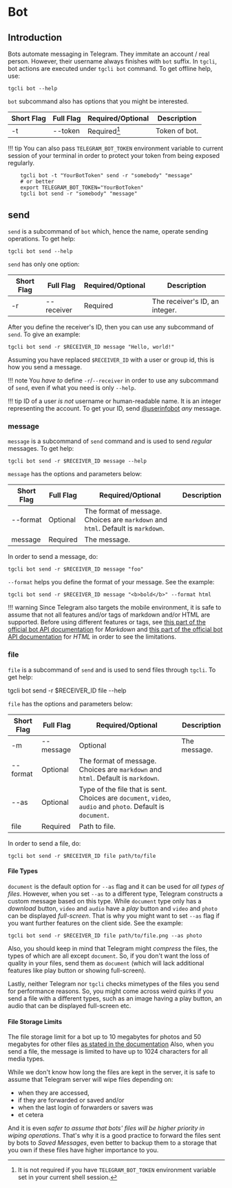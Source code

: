 # Bot

## Introduction

Bots automate messaging in Telegram. They immitate an account / real person.
However, their username always finishes with `bot` suffix. In `tgcli`, bot
actions are executed under `tgcli bot` command. To get offline help, use:

    tgcli bot --help

`bot` subcommand also has options that you might be interested.

Short Flag | Full Flag | Required/Optional | Description
--- | --- | --- | ---
-t | --token | Required[^1] | Token of bot.

[^1]: It is not required if you have `TELEGRAM_BOT_TOKEN` environment variable
      set in your current shell session.

!!! tip
    You can also pass `TELEGRAM_BOT_TOKEN` environment variable to current
    session of your terminal in order to protect your token from being exposed
    regularly.

        tgcli bot -t "YourBotToken" send -r "somebody" "message"
        # or better
        export TELEGRAM_BOT_TOKEN="YourBotToken"
        tgcli bot send -r "somebody" "message"

## send

`send` is a subcommand of `bot` which, hence the name, operate sending
operations. To get help:

    tgcli bot send --help

`send` has only one option:

Short Flag | Full Flag | Required/Optional | Description
--- | --- | --- | ---
-r | --receiver | Required | The receiver's ID, an integer.

After you define the receiver's ID, then you can use any subcommand of `send`.
To give an example:

    tgcli bot send -r $RECEIVER_ID message "Hello, world!"

Assuming you have replaced `$RECEIVER_ID` with a user or group id, this is how
you send a message.

!!! note
    You *have to* define `-r`/`--receiver`  in order to use any subcommand of
    `send`, even if what you need is only `--help`.

!!! tip
    ID of a user  *is not* username or human-readable name. It is an integer
    representing the account. To get your ID, send
    [@userinfobot](https://t.me/userinfobot) *any* message.

### message

`message` is a subcommand of `send` command and is used to send *regular*
messages. To get help:

    tgcli bot send -r $RECEIVER_ID message --help

`message` has the options and parameters below:

Short Flag | Full Flag | Required/Optional | Description
--- | --- | --- | ---
 | --format | Optional | The format of message. Choices are `markdown` and `html`. Default is `markdown`.
 | message | Required | The message.

In order to send a message, do:

    tgcli bot send -r $RECEIVER_ID message "foo"

`--format` helps you define the format of your message. See the example:

    tgcli bot send -r $RECEIVER_ID message "<b>bold</b>" --format html

!!! warning
    Since Telegram also targets the mobile environment, it is safe to assume
    that not all features and/or tags of markdown and/or HTML are supported.
    Before using different features or tags, see
    [this part of the official bot API documentation][telegram_bot_api_markdown]
    for *Markdown* and
    [this part of the official bot API documentation][telegram_bot_api_html] for
    *HTML* in order to see the limitations.

[telegram_bot_api_markdown]: https://core.telegram.org/bots/api#markdown-style
[telegram_bot_api_html]: https://core.telegram.org/bots/api#html-style

### file

`file` is a subcommand of `send` and is used to send files through `tgcli`. To
get help:

tgcli bot send -r $RECEIVER_ID file --help

`file` has the options and parameters below:

Short Flag | Full Flag | Required/Optional | Description
--- | --- | --- | ---
-m | --message | Optional | The message.
 | --format | Optional | The format of message. Choices are `markdown` and `html`. Default is `markdown`.
 | --as | Optional | Type of the file that is sent. Choices are `document`, `video`, `audio` and `photo`. Default is `document`.
 | file | Required | Path to file.

In order to send a file, do:

    tgcli bot send -r $RECEIVER_ID file path/to/file

#### File Types

`document` is the default option for `--as` flag and it can be used for *all
types of files*. However, when you set `--as` to a different type, Telegram
constructs a custom message based on this type. While `document` type only has
a *download* button, `video` and `audio` have a *play* button and `video` and
`photo` can be displayed *full-screen*. That is why you might want to set `--as`
flag if you want further features on the client side. See the example:

    tgcli bot send -r $RECEIVER_ID file path/to/file.png --as photo

Also, you should keep in mind that Telegram might *compress* the files, the
types of which are all except `document`. So, if you don't want the loss of
quality in your files, send them as `document` (which will lack additional
features like play button or showing full-screen).

Lastly, neither Telegram nor `tgcli` checks mimetypes of the files you send for
performance reasons. So, you might come across weird quirks if you send a file
with a different types, such as an image having a play button, an audio that can
be displayed full-screen etc.

#### File Storage Limits

The file storage limit for a bot up to 10 megabytes for photos and 50 megabytes
for other files
[as stated in the documentation](https://core.telegram.org/bots/api#sending-files)
Also, when you send a file, the message is limited to have up to 1024
characters for all media types.

While we don't know how long the files are kept in the server, it is safe to
assume that Telegram server will wipe files depending on:
 - when they are accessed,
 - if they are forwarded or saved and/or
 - when the last login of forwarders or savers was
 - et cetera

And it is even *safer to assume that bots' files will be higher priority in
wiping operations*. That's why it is a good practice to forward the files sent
by bots to *Saved Messages*, even better to backup them to a storage that you
own if these files have higher importance to you.
